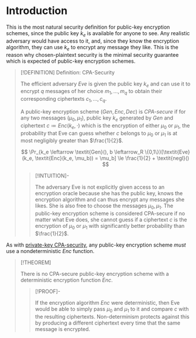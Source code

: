 # Introduction

This is the most natural security definition for public-key encryption schemes, since the public key $k_e$ is available for anyone to see. Any realistic adversary would have access to it, and, since they know the encryption algorithm, they can use $k_e$ to encrypt any message they like. This is the reason why chosen-plaintext security is the minimal security guarantee which is expected of public-key encryption schemes.

>[!DEFINITION] Definition: CPA-Security
>
>The efficient adversary $\textit{Eve}$ is given the public key $k_e$ and can use it to encrypt $q$ messages of her choice $m_1, ..., m_q$ to obtain their corresponding ciphertexts $c_1, ..., c_q$. 
>
>A public-key encryption scheme $(\textit{Gen}, \textit{Enc}, \textit{Dec})$ is *CPA-secure* if for any two messages $(\mu_0, \mu_1)$, public key $k_e$ generated by $\textit{Gen}$ and ciphertext $c \coloneqq \textit{Enc}(k_e, \cdot)$ which is the encryption of either $\mu_0$ or $\mu_1$, the probability that Eve can guess whether $c$ belongs to $\mu_0$ or $\mu_1$ is at most negligibly greater than $\frac{1}{2}$.
>
>$$
>\Pr_{k_e \leftarrow \textit{Gen}(), b \leftarrow_R \{0,1\}}[\textit{Eve}(k_e, \textit{Enc}(k_e, \mu_b)) = \mu_b] \le \frac{1}{2} + \textit{negl}()
>$$
>
>>[!INTUITION]-
>>
>>The adversary Eve is not explicitly given access to an encryption oracle because she has the public key, knows the encryption algorithm and can thus encrypt any messages she likes. She is also free to choose the messages $\mu_0, \mu_1$. The public-key encryption scheme is considered CPA-secure if no matter what Eve does, she cannot guess if a ciphertext $c$ is the encryption of $\mu_0$ or $\mu_1$ with significantly better probability than $\frac{1}{2}$.
>>
>

As with [private-key CPA-security](../../Private-Key%20Cryptography/Security%20Definitions/Chosen%20Plaintext%20Attack%20(CPA).md), any public-key encryption scheme *must* use a nondeterministic $\textit{Enc}$ function. 

>[!THEOREM]
>
>There is no CPA-secure public-key encryption scheme with a deterministic encryption function $\textit{Enc}$.
>
>>[!PROOF]-
>>
>>If the encryption algorithm $\textit{Enc}$ were deterministic, then Eve would be able to simply pass $\mu_0$ and $\mu_1$ to it and compare $c$ with the resulting ciphertexts. Non-determinism protects against this by producing a different ciphertext every time that the same message is encrypted.
>>
>
